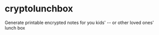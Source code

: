 # cryptolunchbox
Generate printable encrypted notes for you kids' -- or other loved ones' lunch box
